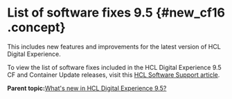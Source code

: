 # List of software fixes 9.5 {#new_cf16 .concept}

This includes new features and improvements for the latest version of HCL Digital Experience.

To view the list of software fixes included in the HCL Digital Experience 9.5 CF and Container Update releases, visit this [HCL Software Support article](https://support.hcltechsw.com/csm?id=kb_article&sysparm_article=KB0013939).

**Parent topic:**[What's new in HCL Digital Experience 9.5?](../overview/intr_new95.md)

